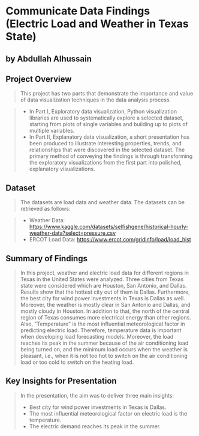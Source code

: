 # Communicate Data Findings (Electric Load and Weather in Texas State)

## by Abdullah Alhussain

## Project Overview
> This project has two parts that demonstrate the importance and value of data visualization techniques in the data analysis process.

> * In Part I, Exploratory data visualization, Python visualization libraries are used to systematically explore a selected dataset, starting from plots of single variables and building up to plots of multiple variables.
> * In Part II, Explanatory data visualization, a short presentation has been produced to illustrate interesting properties, trends, and relationships that were discovered in the selected dataset. The primary method of conveying the findings is through transforming the exploratory visualizations from the first part into polished, explanatory visualizations.

## Dataset

> The datasets are load data and weather data. The datasets can be retrieved as follows:

> - Weather Data:
> https://www.kaggle.com/datasets/selfishgene/historical-hourly-weather-data?select=pressure.csv
> - ERCOT Load Data:
> https://www.ercot.com/gridinfo/load/load_hist


## Summary of Findings

> In this project, weather and electric load data for different regions in Texas in the United States were analyzed. Three cities from Texas state were considered which are Houston, San Antonio, and Dallas. Results show that the hottest city out of them is Dallas. Furthermore, the best city for wind power investments in Texas is Dallas as well. Moreover, the weather is mostly clear in San Antonio and Dallas, and mostly cloudy in Houston. In addition to that, the north of the central region of Texas consumes more electrical energy than other regions. Also, "Temperature" is the most influential meteorological factor in predicting electric load. Therefore, temperature data is important when developing load forecasting models. Moreover, the load reaches its peak in the summer because of the air conditioning load being turned on, and the minimum load occurs when the weather is pleasant, i.e., when it is not too hot to switch on the air conditioning load or too cold to switch on the heating load.

## Key Insights for Presentation
> In the presentation, the aim was to deliver three main insights:
>* Best city for wind power investments in Texas is Dallas.
>* The most influential meteorological factor on electric load is the temperature.
>* The electric demand reaches its peak in the summer.
